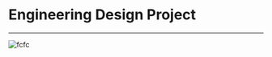 # Engineering Design Project

----------------------------------------------

![fcfc](https://github.com/boku13/fcfc/assets/120317108/c018f565-2871-4d19-94fa-fe9a1344e7ca)
